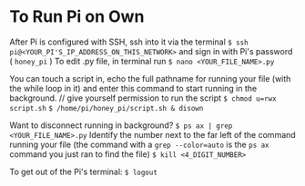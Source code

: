 
# To Run Pi on Own
After Pi is configured with SSH, ssh into it via the terminal
`$ ssh pi@<YOUR_PI'S_IP_ADDRESS_ON_THIS_NETWORK>`
and sign in with Pi's password ( `honey_pi` )
To edit .py file, in terminal run
`$ nano <YOUR_FILE_NAME>.py`

You can touch a script in, echo the full pathname for running your file (with the while loop in it) and enter this command to start running in the background.
// give yourself permission to run the script
`$ chmod u=rwx script.sh`
`$ /home/pi/honey_pi/script.sh & disown`

Want to disconnect running in background?
`$ ps ax | grep <YOUR_FILE_NAME>.py`
Identify the number next to the far left of the command running your file (the command with a `grep --color=auto` is the `ps ax` command you just ran to find the file)
`$ kill <4_DIGIT_NUMBER>`

To get out of the Pi's terminal:
`$ logout`
